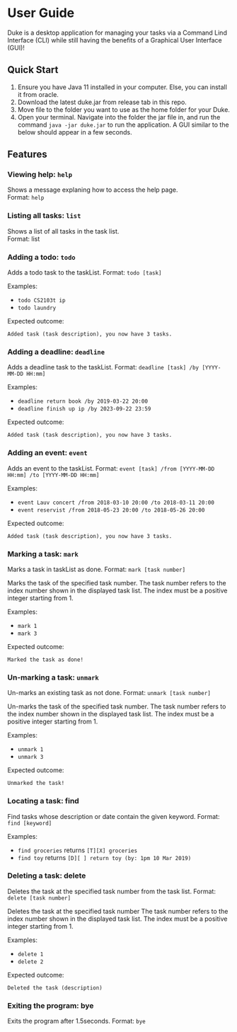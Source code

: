# User Guide
Duke is a desktop application for managing your tasks via a Command Lind Interface (CLI) while still having the 
benefits of a Graphical User Interface (GUI)!

## Quick Start
1. Ensure you have Java 11 installed in your computer. Else, you can install it from oracle. 
2. Download the latest duke.jar from release tab in this repo. 
3. Move file to the folder you want to use as the home folder for your Duke. 
4. Open your terminal. Navigate into the folder the jar file in, and run the command `java -jar duke.jar` to run the 
application. A GUI similar to the below should appear in a few seconds.

## Features 

### Viewing help: `help`

Shows a message explaning how to access the help page. <br>
Format: `help`

### Listing all tasks: `list`

Shows a list of all tasks in the task list. <br>
Format: list

### Adding a todo: `todo`
Adds a todo task to the taskList.
Format: `todo [task]`

Examples:
* `todo CS2103t ip`
* `todo laundry`

Expected outcome: 
```
Added task (task description), you now have 3 tasks.
```

### Adding a deadline: `deadline`
Adds a deadline task to the taskList.
Format: `deadline [task] /by [YYYY-MM-DD HH:mm]`

Examples:
* `deadline return book /by 2019-03-22 20:00`
* `deadline finish up ip /by 2023-09-22 23:59`

Expected outcome:
```
Added task (task description), you now have 3 tasks.
```

### Adding an event: `event`
Adds an event to the taskList.
Format: `event [task] /from [YYYY-MM-DD HH:mm] /to [YYYY-MM-DD HH:mm]`

Examples:
* `event Lauv concert /from 2018-03-10 20:00 /to 2018-03-11 20:00`
* `event reservist /from 2018-05-23 20:00 /to 2018-05-26 20:00`

Expected outcome:
```
Added task (task description), you now have 3 tasks.
```

### Marking a task: `mark`
Marks a task in taskList as done.
Format: `mark [task number]`

Marks the task of the specified task number.
The task number refers to the index number shown in the displayed task list.
The index must be a positive integer starting from 1.

Examples:
* `mark 1`
* `mark 3`

Expected outcome:
```
Marked the task as done!
```

### Un-marking a task: `unmark`
Un-marks an existing task as not done.
Format: `unmark [task number]`

Un-marks the task of the specified task number.
The task number refers to the index number shown in the displayed task list.
The index must be a positive integer starting from 1.

Examples:
* `unmark 1`
* `unmark 3`

Expected outcome:
```
Unmarked the task!
```
### Locating a task: find
Find tasks whose description or date contain the given keyword.
Format: `find [keyword]`

Examples:
* `find groceries` returns `[T][X] groceries`
* `find toy` returns `[D][ ] return toy (by: 1pm 10 Mar 2019)`

### Deleting a task: delete
Deletes the task at the specified task number from the task list.
Format: `delete [task number]`

Deletes the task at the specified task number
The task number refers to the index number shown in the displayed task list.
The index must be a positive integer starting from 1.

Examples:
* `delete 1`
* `delete 2`

Expected outcome:
```
Deleted the task (description)
```
### Exiting the program: bye
Exits the program after 1.5seconds.
Format: `bye`
